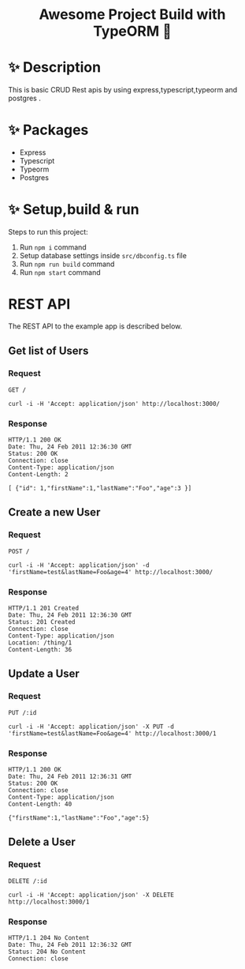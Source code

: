 <h1 align="center">Awesome Project Build with TypeORM 👋</h1>

# ✨ Description

This is basic CRUD Rest apis by using express,typescript,typeorm and postgres .<br />


# ✨ Packages

- Express
- Typescript
- Typeorm
- Postgres

# ✨ Setup,build & run

Steps to run this project:

1. Run `npm i` command
2. Setup database settings inside `src/dbconfig.ts` file
3. Run `npm run build` command
4. Run `npm start` command


# REST API

The REST API to the example app is described below.

## Get list of Users

### Request

`GET /`

    curl -i -H 'Accept: application/json' http://localhost:3000/

### Response

    HTTP/1.1 200 OK
    Date: Thu, 24 Feb 2011 12:36:30 GMT
    Status: 200 OK
    Connection: close
    Content-Type: application/json
    Content-Length: 2

    [ {"id": 1,"firstName":1,"lastName":"Foo","age":3 }]

## Create a new User

### Request

`POST /`

    curl -i -H 'Accept: application/json' -d 'firstName=test&lastName=Foo&age=4' http://localhost:3000/

### Response

    HTTP/1.1 201 Created
    Date: Thu, 24 Feb 2011 12:36:30 GMT
    Status: 201 Created
    Connection: close
    Content-Type: application/json
    Location: /thing/1
    Content-Length: 36

## Update a User

### Request

`PUT /:id`

    curl -i -H 'Accept: application/json' -X PUT -d 'firstName=test&lastName=Foo&age=4' http://localhost:3000/1

### Response

    HTTP/1.1 200 OK
    Date: Thu, 24 Feb 2011 12:36:31 GMT
    Status: 200 OK
    Connection: close
    Content-Type: application/json
    Content-Length: 40

    {"firstName":1,"lastName":"Foo","age":5}


## Delete a User

### Request

`DELETE /:id`

    curl -i -H 'Accept: application/json' -X DELETE http://localhost:3000/1

### Response

    HTTP/1.1 204 No Content
    Date: Thu, 24 Feb 2011 12:36:32 GMT
    Status: 204 No Content
    Connection: close
